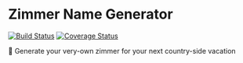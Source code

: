 # Zimmer Name Generator

[![Build Status](https://travis-ci.org/yotambarzilay/zimmer.svg?branch=master)](https://travis-ci.org/yotambarzilay/zimmer)
[![Coverage Status](https://coveralls.io/repos/github/yotambarzilay/zimmer/badge.svg?branch=master)](https://coveralls.io/github/yotambarzilay/zimmer?branch=master)

:house_with_garden: Generate your very-own zimmer for your next country-side vacation
